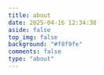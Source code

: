 ```yaml
---
title: about
date: 2025-04-16 12:34:38
aside: false
top_img: false
background: "#f8f9fe"
comments: false
type: "about"
---
```

